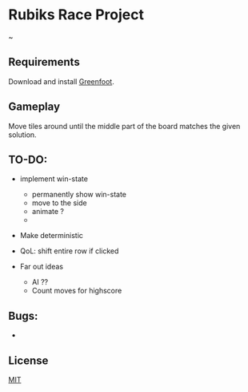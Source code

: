 # Rubiks Race Project

~

## Requirements

Download and install [Greenfoot](https://www.greenfoot.org/download).


## Gameplay

Move tiles around until the middle part of the board matches the given solution.

## TO-DO:

* implement win-state
  * permanently show win-state
  * move to the side
  * animate ?
  * 
* Make deterministic
* QoL: shift entire row if clicked

* Far out ideas
  * AI ??
  * Count moves for highscore 

## Bugs:

* 


## License
[MIT](https://choosealicense.com/licenses/mit/)